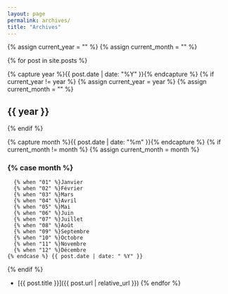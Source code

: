 ```yaml
---
layout: page
permalink: archives/
title: "Archives"
---
```


<!-- http://alanwsmith.com/jekyll-liquid-date-formatting-examples -->

{% assign current_year = "" %}
{% assign current_month = "" %}

{% for post in site.posts %}

  {% capture year %}{{ post.date | date: "%Y" }}{% endcapture %}
  {% if current_year != year %}
    {% assign current_year = year %}
    {% assign current_month = "" %}
## {{ year }}
  {% endif %}

  {% capture month %}{{ post.date | date: "%m" }}{% endcapture %}
  {% if current_month != month %}
    {% assign current_month = month %}
### {% case month %}
      {% when "01" %}Janvier
      {% when "02" %}Février
      {% when "03" %}Mars
      {% when "04" %}Avril
      {% when "05" %}Mai
      {% when "06" %}Juin
      {% when "07" %}Juillet
      {% when "08" %}Août
      {% when "09" %}Septembre
      {% when "10" %}Octobre
      {% when "11" %}Novembre
      {% when "12" %}Décembre
    {% endcase %} {{ post.date | date: " %Y" }}
  {% endif %}

* [{{ post.title }}]({{ post.url | relative_url }})
{% endfor %}
